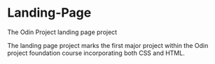 # Landing-Page
The Odin Project landing page project

The landing page project marks the first major project within the Odin project foundation course incorporating both CSS and HTML.

